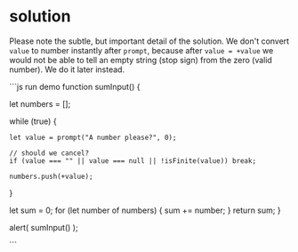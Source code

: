 # solution

Please note the subtle, but important detail of the solution. We don't convert `value` to number instantly after `prompt`, because after `value = +value` we would not be able to tell an empty string \(stop sign\) from the zero \(valid number\). We do it later instead.

\`\`\`js run demo function sumInput\(\) {

let numbers = \[\];

while \(true\) {

```text
let value = prompt("A number please?", 0);

// should we cancel?
if (value === "" || value === null || !isFinite(value)) break;

numbers.push(+value);
```

}

let sum = 0; for \(let number of numbers\) { sum += number; } return sum; }

alert\( sumInput\(\) \);

\`\`\`

